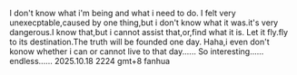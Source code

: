 I don't know what i'm being and what i need to do.
I felt very unexecptable,caused by one thing,but i don't know what it was.it's very dangerous.I know that,but i cannot assist that,or,find what it is.
Let it fly.fly to its destination.The truth will be founded one day.
Haha,i even don't konow whether i can or cannot live to that day......
So interesting......
endless......
2025.10.18 2224 gmt+8 fanhua
